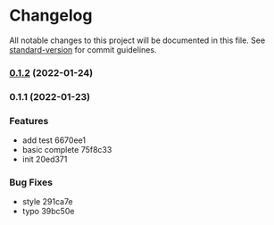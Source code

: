 # Changelog

All notable changes to this project will be documented in this file. See [standard-version](https://github.com/conventional-changelog/standard-version) for commit guidelines.

### [0.1.2](https://github.com/xinkule/invitation/compare/v0.1.1...v0.1.2) (2022-01-24)

### 0.1.1 (2022-01-23)


### Features

* add test 6670ee1
* basic complete 75f8c33
* init 20ed371


### Bug Fixes

* style 291ca7e
* typo 39bc50e
